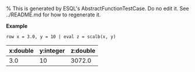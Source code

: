 % This is generated by ESQL's AbstractFunctionTestCase. Do no edit it. See ../README.md for how to regenerate it.

**Example**

```esql
row x = 3.0, y = 10 | eval z = scalb(x, y)
```

| x:double | y:integer | z:double |
| --- | --- | --- |
| 3.0 | 10 | 3072.0 |


